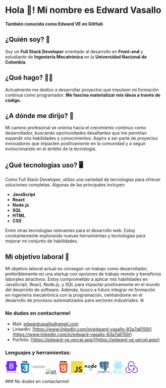 # Hola 👋!  Mi nombre es Edward Vasallo 

**También conocido como Edward VE en GitHub**

## ¿Quién soy? 🚀

Soy un **Full Stack Developer** orientado al desarrollo en **Front-end** y estudiante de **Ingeniería Mecatrónica** en la **Universidad Nacional de Colombia**.

## ¿Qué hago? 👨‍💻

Actualmente me dedico a desarrollar proyectos que impulsen mi formación continua como programador. **Me fascina materializar mis ideas a través de código.**

## ¿A dónde me dirijo? 🚀

Mi camino profesional se orienta hacia el crecimiento continuo como desarrollador, buscando oportunidades desafiantes que me permitan expandir mis habilidades y conocimientos. Aspiro a ser parte de proyectos innovadores que impacten positivamente en la comunidad y a seguir evolucionando en el ámbito de la tecnología.

## ¿Qué tecnologías uso? 🖥️

Como Full Stack Developer, utilizo una variedad de tecnologías para ofrecer soluciones completas. Algunas de las principales incluyen:

* **JavaScript**
* **React**
* **Node.js**
* **SQL**
* **HTML**
* **CSS**

Entre otras tecnologías relevantes para el desarrollo web.
Estoy constantemente explorando nuevas herramientas y tecnologías para mejorar mi conjunto de habilidades.

## Mi objetivo laboral 🎯

Mi objetivo laboral actual es conseguir un trabajo como desarrollador, preferiblemente en una startup con opciones de trabajo remoto y beneficios laborales atractivos. Estoy comprometido a aplicar mis habilidades en JavaScript, React, Node.js, y SQL para impactar positivamente en el mundo del desarrollo de software. Además, busco a futuro integrar mi formación en ingeniería mecatrónica con la programación, centrándome en el desarrollo de procesos automatizados para sectores industriales. ⚙️

### No dudes en contactarme!

- Mail: edwardvasallo@gmail.com
- LinkedIn: [https://www.linkedin.com/in/edward-vasallo-83a7a6159/](https://www.linkedin.com/in/edward-vasallo-83a7a6159/)
- Porfolio: [https://edward-ve.vercel.app/](https://edward-ve.vercel.app/)



<h3 align="left">Lenguajes y herramientas:</h3>
<p align="left"> <a href="https://getbootstrap.com" target="_blank" rel="noreferrer"> <img src="https://raw.githubusercontent.com/devicons/devicon/master/icons/bootstrap/bootstrap-plain-wordmark.svg" alt="bootstrap" width="40" height="40"/> </a> <a href="https://www.w3schools.com/css/" target="_blank" rel="noreferrer"> <img src="https://raw.githubusercontent.com/devicons/devicon/master/icons/css3/css3-original-wordmark.svg" alt="css3" width="40" height="40"/> </a> <a href="https://expressjs.com" target="_blank" rel="noreferrer"> <img src="https://raw.githubusercontent.com/devicons/devicon/master/icons/express/express-original-wordmark.svg" alt="express" width="40" height="40"/> </a> <a href="https://git-scm.com/" target="_blank" rel="noreferrer"> <img src="https://www.vectorlogo.zone/logos/git-scm/git-scm-icon.svg" alt="git" width="40" height="40"/> </a> <a href="https://www.w3.org/html/" target="_blank" rel="noreferrer"> <img src="https://raw.githubusercontent.com/devicons/devicon/master/icons/html5/html5-original-wordmark.svg" alt="html5" width="40" height="40"/> </a> <a href="https://developer.mozilla.org/en-US/docs/Web/JavaScript" target="_blank" rel="noreferrer"> <img src="https://raw.githubusercontent.com/devicons/devicon/master/icons/javascript/javascript-original.svg" alt="javascript" width="40" height="40"/> </a> <a href="https://nodejs.org" target="_blank" rel="noreferrer"> <img src="https://raw.githubusercontent.com/devicons/devicon/master/icons/nodejs/nodejs-original-wordmark.svg" alt="nodejs" width="40" height="40"/> </a> <a href="https://www.postgresql.org" target="_blank" rel="noreferrer"> <img src="https://raw.githubusercontent.com/devicons/devicon/master/icons/postgresql/postgresql-original-wordmark.svg" alt="postgresql" width="40" height="40"/> </a> <a href="https://reactjs.org/" target="_blank" rel="noreferrer"> <img src="https://raw.githubusercontent.com/devicons/devicon/master/icons/react/react-original-wordmark.svg" alt="react" width="40" height="40"/> </a> <a href="https://redux.js.org" target="_blank" rel="noreferrer"> <img src="https://raw.githubusercontent.com/devicons/devicon/master/icons/redux/redux-original.svg" alt="redux" width="40" height="40"/> </a> 
</p>
### No dudes en contactarme!
